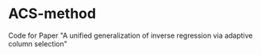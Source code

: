 # ACS-method
Code for Paper "A unified generalization of inverse regression via adaptive column selection"
